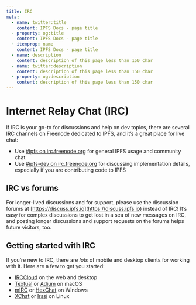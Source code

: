 ```yaml
---
title: IRC
meta:
  - name: twitter:title
    content: IPFS Docs - page title
  - property: og:title
    content: IPFS Docs - page title
  - itemprop: name
    content: IPFS Docs - page title
  - name: description
    content: description of this page less than 150 char
  - name: twitter:description
    content: description of this page less than 150 char
  - property: og:description
    content: description of this page less than 150 char
---
```


# Internet Relay Chat (IRC)

If IRC is your go-to for discussions and help on dev topics, there are several IRC channels on Freenode dedicated to IPFS, and it’s a great place for live chat:

- Use [#ipfs on irc.freenode.org](irc://irc.freenode.org/%23ipfs) for general IPFS usage and community chat
- Use [#ipfs-dev on irc.freenode.org](irc://irc.freenode.org/%23ipfs-dev) for discussing implementation details, especially if you are contributing code to IPFS

## IRC vs forums

For longer-lived discussions and for support, please use the discussion forums at [https://discuss.ipfs.io](https://discuss.ipfs.io) instead of IRC! It’s easy for complex discussions to get lost in a sea of new messages on IRC, and posting longer discussions and support requests on the forums helps future visitors, too.

## Getting started with IRC

If you’re new to IRC, there are _lots_ of mobile and desktop clients for working with it. Here are a few to get you started:

- [IRCCloud](https://irccloud.com) on the web and desktop
- [Textual](https://www.codeux.com/textual/) or [Adium](https://adium.im) on macOS
- [mIRC](http://standaloneinstaller.com/download-mirc) or [HexChat](https://hexchat.github.io) on Windows
- [XChat](http://xchat.org) or [Irssi](https://irssi.org) on Linux
